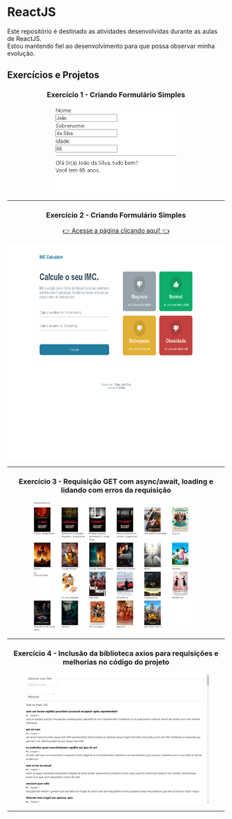 # ReactJS

Este repositório é destinado as atividades desenvolvidas durante as aulas de ReactJS.<br/>
Estou mantendo fiel ao desenvolvimento para que possa observar minha evolução.

## Exercícios e Projetos
<div>
<h3 align="center">Exercício 1 - Criando Formulário Simples</h3>
<div align="center">
<img height="200em" src="https://raw.githubusercontent.com/TiagoCastilho/Estudo---ReactJS/main/react-ex01/images/como%20ficou1.png">
</div>
<hr>
<div>
<h3 align="center">Exercício 2 - Criando Formulário Simples</h3>
<a href="https://tiagocastilho.github.io/Estudo---ReactJS/react-ex02/build/index.html"><p align="center">👉 Acesse a página clicando aqui! 👈</p></a>
<div align="center">
<img height="500em" src="https://github.com/TiagoCastilho/Estudo---ReactJS/blob/main/react-ex02/src/assets/como%20ficou1.png">
</div>
<hr>
<div>
<h3 align="center">Exercício 3 - Requisição GET com async/await, loading e lidando com erros da requisição</h3>
<div align="center">
<img height="300em" src="https://github.com/TiagoCastilho/Estudo---ReactJS/blob/main/react-ex03/src/assets/como%20ficou1.png">
</div>
<hr>
<div>
<h3 align="center">Exercício 4 - Inclusão da biblioteca axios para requisições e melhorias no código do projeto</h3>
<div align="center">
<img height="300em" src="https://github.com/TiagoCastilho/Estudo---ReactJS/blob/main/react-ex04/src/assets/como%20ficou1.png">
</div>
<hr>
